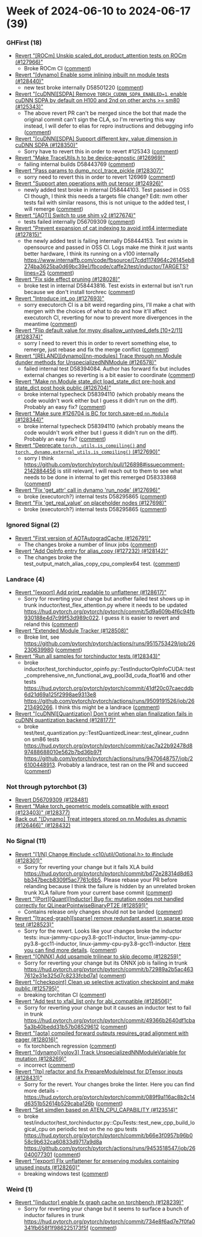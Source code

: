 # Week of 2024-06-10 to 2024-06-17 (39)

### GHFirst (18)

- [Revert "[ROCm] Unskip scaled_dot_product_attention tests on ROCm (#127966)"](https://github.com/pytorch/pytorch/commit/2367161e4bbefd45ebd507fdfc523bbf628d32a3)
  - Broke ROCm CI ([comment](https://github.com/pytorch/pytorch/pull/127966#issuecomment-2168505985))
- [Revert "[dynamo] Enable some inlining inbuilt nn module tests (#128440)"](https://github.com/pytorch/pytorch/commit/c63ccead5effbacfa40db14f11b63b16d3996aaf)
  - new test broke internally D58501220 ([comment](https://github.com/pytorch/pytorch/pull/128440#issuecomment-2166127531))
- [Revert "[cuDNN][SDPA] Remove `TORCH_CUDNN_SDPA_ENABLED=1`, enable cuDNN SDPA by default on H100 and 2nd on other archs >= sm80 (#125343)"](https://github.com/pytorch/pytorch/commit/817ce6835b3c640c770cf6c19ab8e64fc2e937de)
  - The above revert PR can't be merged since the bot that made the original commit can't sign the CLA, so I'm rerverting this way instead, I will defer to elias for repro instructions and debugging info ([comment](https://github.com/pytorch/pytorch/pull/125343#issuecomment-2163690162))
- [Revert "[cuDNN][SDPA] Support different key, value dimension in cuDNN SDPA (#128350)"](https://github.com/pytorch/pytorch/commit/7db501ba2b1bf3d3b61c3fada92d424a2f571683)
  - Sorry have to revert this in order to revert #125343 ([comment](https://github.com/pytorch/pytorch/pull/128350#issuecomment-2163669538))
- [Revert "Make TraceUtils.h to be device-agnostic (#126969)"](https://github.com/pytorch/pytorch/commit/5001f41b9047dfb8d97a63fd20d53a80b2706537)
  - failing internal builds D58443769 ([comment](https://github.com/pytorch/pytorch/pull/126969#issuecomment-2163462600))
- [Revert "Pass params to dump_nccl_trace_pickle (#128307)"](https://github.com/pytorch/pytorch/commit/f89574fa2376e53031a582d0a9ab8a49772ae46c)
  - sorry need to revert this in order to revert 126969 ([comment](https://github.com/pytorch/pytorch/pull/128307#issuecomment-2163459399))
- [Revert "Support aten operations with out tensor (#124926)"](https://github.com/pytorch/pytorch/commit/81e4e12f02618777ba8784c3e91e33d48ab3dfca)
  - newly added test broke in internal D58444103.  Test passed in OSS CI though, I think this needs a targets file change? Edit: nvm other tests fail with similar reasons, this is not unique to the added test, I will remerge ([comment](https://github.com/pytorch/pytorch/pull/124926#issuecomment-2163441547))
- [Revert "[AOTI] Switch to use shim v2 (#127674)"](https://github.com/pytorch/pytorch/commit/c5172b8de851c0c534c415aac51c381950eb2905)
  - tests failed internally D56709309 ([comment](https://github.com/pytorch/pytorch/pull/127674#issuecomment-2163436728))
- [Revert "Prevent expansion of cat indexing to avoid int64 intermediate (#127815)"](https://github.com/pytorch/pytorch/commit/f2dcbe89d6613d211ff8a053b1e5f4b1f7f92952)
  - the newly added test is failing internally D58444153.  Test exists in opensource and passed in OSS CI.  Logs make me think it just wants better hardware, I think its running on a v100 internally https://www.internalfb.com/code/fbsource/[7cdd1174964c26145eb8274ba3625ba0d69bc39e]/fbcode/caffe2/test/inductor/TARGETS?lines=25 ([comment](https://github.com/pytorch/pytorch/pull/127815#issuecomment-2163421968))
- [Revert "Fix side effect pruning (#128028)"](https://github.com/pytorch/pytorch/commit/15ab636007223803b7d77c14b881ea337ce75a32)
  - broke test in internal D58443816.  Test exists in external but isn't run because we don't install torchrec ([comment](https://github.com/pytorch/pytorch/pull/128028#issuecomment-2163249251))
- [Revert "Introduce int_oo (#127693)"](https://github.com/pytorch/pytorch/commit/5d8c7f39d46699d8f8e92512309ea3499a29c08a)
  - sorry executorch CI is a bit weird regarding pins, I'll make a chat with mergen with the choices of what to do and how it'll affect executorch CI, reverting for now to prevent more divergences in the meantime ([comment](https://github.com/pytorch/pytorch/pull/127693#issuecomment-2161775400))
- [Revert "Flip default value for mypy disallow_untyped_defs [10+2/11] (#128374)"](https://github.com/pytorch/pytorch/commit/c9c1fed06549c7a0e7eb69f3aa8220c9e24f7629)
  - sorry I need to revert this in order to revert something else, to remerge, just rebase and fix the merge conflict ([comment](https://github.com/pytorch/pytorch/pull/128374#issuecomment-2161772864))
- [Revert "[RELAND][dynamo][nn-modules] Trace through nn.Module dunder methods for UnspecializedNNModule (#126578)"](https://github.com/pytorch/pytorch/commit/adb699189b9d2de7cfbd71e59c70d916483b23dd)
  - failed internal test D58394084.  Author has forward fix but includes external changes so reverting is a bit easier to coordinate ([comment](https://github.com/pytorch/pytorch/pull/126578#issuecomment-2161481839))
- [Revert "Make nn.Module state_dict load_state_dict pre-hook and state_dict post hook public (#126704)"](https://github.com/pytorch/pytorch/commit/1d233b8f500f3fafb96e944953579a33a3c1c24e)
  - broke internal typecheck D58394110 (which probably means the code wouldn't work either but I guess it didn't run on the diff). Probably an easy fix? ([comment](https://github.com/pytorch/pytorch/pull/126704#issuecomment-2161299193))
- [Revert "Make sure #126704 is BC for torch.save-ed `nn.Module` (#128344)"](https://github.com/pytorch/pytorch/commit/491c4a5dcbad4a5cea1735cd42072766827ab5b0)
  - broke internal typecheck D58394110 (which probably means the code wouldn't work either but I guess it didn't run on the diff). Probably an easy fix? ([comment](https://github.com/pytorch/pytorch/pull/126704#issuecomment-2161299193))
- [Revert "Deprecate `torch._utils.is_compiling()` and `torch._dynamo.external_utils.is_compiling()` (#127690)"](https://github.com/pytorch/pytorch/commit/90bb510ece29ff505fe8fdf13220e622485a8e9b)
  - sorry I think https://github.com/pytorch/pytorch/pull/126898#issuecomment-2142884456 is still relevant, I will reach out to them to see what needs to be done in internal to get this remerged D58333868 ([comment](https://github.com/pytorch/pytorch/pull/127690#issuecomment-2159248859))
- [Revert "Fix 'get_attr' call in dynamo 'run_node' (#127696)"](https://github.com/pytorch/pytorch/commit/ca561d639b40a9fce088262e2fb35c7dfb61d588)
  - broke (executorch?) internal tests D58295865 ([comment](https://github.com/pytorch/pytorch/pull/127696#issuecomment-2158820093))
- [Revert "Fix 'get_real_value' on placeholder nodes (#127698)"](https://github.com/pytorch/pytorch/commit/d22287d1ad3406a547a150b9504ae762e175f8f1)
  - broke (executorch?) internal tests D58295865 ([comment](https://github.com/pytorch/pytorch/pull/127696#issuecomment-2158820093))

### Ignored Signal (2)

- [Revert "First version of AOTAutogradCache (#126791)"](https://github.com/pytorch/pytorch/commit/71f491554c182e78c59ac6ed3e35ae9efefc7b1e)
  - The changes broke a number of linux jobs ([comment](https://github.com/pytorch/pytorch/pull/126791#issuecomment-2163081643))
- [Revert "Add OpInfo entry for alias_copy (#127232) (#128142)"](https://github.com/pytorch/pytorch/commit/3b73f5de3a022b423a2a90fbdd9109997474b155)
  - The changes broke the test_output_match_alias_copy_cpu_complex64 test. ([comment](https://github.com/pytorch/pytorch/pull/128142#issuecomment-2158793878))

### Landrace (4)

- [Revert "[export] Add print_readable to unflattener (#128617)"](https://github.com/pytorch/pytorch/commit/5efe71f1345a38e102971d68df5f2e985a1daf7c)
  - Sorry for reverting your change but another failed test shows up in trunk inductor/test_flex_attention.py where it needs to be updated https://hud.pytorch.org/pytorch/pytorch/commit/5d9a609b4f6c94fb930188e4d7c99f53d989c022.  I guess it is easier to revert and reland this ([comment](https://github.com/pytorch/pytorch/pull/128617#issuecomment-2169030779))
- [Revert "Extended Module Tracker (#128508)"](https://github.com/pytorch/pytorch/commit/f75f5987aa9a457e8493d910e0f2901e107a0ebf)
  - Broke lint, see https://github.com/pytorch/pytorch/actions/runs/9515753429/job/26230639980 ([comment](https://github.com/pytorch/pytorch/pull/128508#issuecomment-2168405784))
- [Revert "Run all samples for torchinductor tests (#128343)"](https://github.com/pytorch/pytorch/commit/18f35d9e12ba3b9c6e76e50dd25938e5ce01294e)
  - broke inductor/test_torchinductor_opinfo.py::TestInductorOpInfoCUDA::test_comprehensive_nn_functional_avg_pool3d_cuda_float16 and other tests https://hud.pytorch.org/pytorch/pytorch/commit/41df20c07caecddb6d21d69a125f2998ae9313e8 https://github.com/pytorch/pytorch/actions/runs/9509191526/job/26213490266. I think this might be a landrace ([comment](https://github.com/pytorch/pytorch/pull/128343#issuecomment-2167275337))
- [Revert "[cuDNN][Quantization] Don't print when plan finalization fails in cuDNN quantization backend (#128177)"](https://github.com/pytorch/pytorch/commit/3ddec713b81c671cdeec5d59b7b8f554ca684fc0)
  - broke test/test_quantization.py::TestQuantizedLinear::test_qlinear_cudnn on sm86 tests https://hud.pytorch.org/pytorch/pytorch/commit/cac7a22b92478d897488688010e562b7bd36b97f https://github.com/pytorch/pytorch/actions/runs/9470648757/job/26100448913.  Probably a landrace, test ran on the PR and succeed ([comment](https://github.com/pytorch/pytorch/pull/128177#issuecomment-2161977110))

### Not through pytorchbot (3)

- [Revert D56709309 (#128481)](https://github.com/pytorch/pytorch/commit/c76a9d13cb5afb4a9b45bc2e83e049f44ccf40e9)
- [Revert "Make torch_geometric models compatible with export (#123403)" (#128377)](https://github.com/pytorch/pytorch/commit/5ef70faaa76364a73cd7f9da2d3f8e23da218b02)
- [Back out "[Dynamo] Treat integers stored on nn.Modules as dynamic (#126466)" (#128432)](https://github.com/pytorch/pytorch/commit/bb2a9955297fe064b99308a64a1ac43ab1a212c8)

### No Signal (11)

- [Revert "[1/N] Change #include <c10/util/Optional.h> to #include <optional> (#128301)"](https://github.com/pytorch/pytorch/commit/846bb30e13a534b931dfc1d27e058b63aa88d90d)
  - Sorry for reverting your change but it fails XLA build https://hud.pytorch.org/pytorch/pytorch/commit/bd72e28314d8d63bb347becb8309f5ac7761c6b5. Please rebase your PR before relanding because I think the failure is hidden by an unrelated broken trunk XLA failure from your current base commit ([comment](https://github.com/pytorch/pytorch/pull/128301#issuecomment-2169035822))
- [Revert "[Port][Quant][Inductor] Bug fix: mutation nodes not handled correctly for QLinearPointwiseBinaryPT2E (#128591)"](https://github.com/pytorch/pytorch/commit/ee140a198fbe8e7edb5f51806f63e9fa80f523fe)
  - Contains release only changes should not be landed ([comment](https://github.com/pytorch/pytorch/pull/128591#issuecomment-2168308233))
- [Revert "[traced-graph][sparse] remove redundant assert in sparse prop test (#128523)"](https://github.com/pytorch/pytorch/commit/43ae3073f92c4c329b094522670a7ea677badf78)
  - Sorry for the revert. Looks like your changes broke the inductor tests: inux-jammy-cpu-py3.8-gcc11-inductor, linux-jammy-cpu-py3.8-gcc11-inductor, linux-jammy-cpu-py3.8-gcc11-inductor. [Here you can find more details](https://hud.pytorch.org/pytorch/pytorch/commit/ba3726d02b25dff92762c59d4dffe96a7babfa75). ([comment](https://github.com/pytorch/pytorch/pull/128523#issuecomment-2167518145))
- [Revert "[ONNX] Add upsample trilinear to skip decomp (#128259)"](https://github.com/pytorch/pytorch/commit/0186b386cd7bfa0c64727cc2bad9bd2bf450d025)
  - Sorry for reverting your change but its ONNX job is failing in trunk https://hud.pytorch.org/pytorch/pytorch/commit/b72989a2b5ac4637612e31e325d7c8233fcbd7a1 ([comment](https://github.com/pytorch/pytorch/pull/128259#issuecomment-2167058937))
- [Revert "[checkpoint] Clean up selective activation checkpoint and make public (#125795)"](https://github.com/pytorch/pytorch/commit/6895a5804c6ba3812379166de11f78bb4bf72515)
  - breaking torchtitan CI ([comment](https://github.com/pytorch/pytorch/pull/125795#issuecomment-2167036157))
- [Revert "Add test to xfail_list only for abi_compatible (#128506)"](https://github.com/pytorch/pytorch/commit/c8e9656a12268ea182100ac0f6bfee2dfd9a8098)
  - Sorry for reverting your change but it causes an inductor test to fail in trunk https://hud.pytorch.org/pytorch/pytorch/commit/49366b2640df1cba5a3b40bedd31b57b08529612 ([comment](https://github.com/pytorch/pytorch/pull/128506#issuecomment-2166824714))
- [Revert "[aota] compiled forward outputs requires_grad alignment with eager (#128016)"](https://github.com/pytorch/pytorch/commit/dd19c9150c4377487fbbe506a78b60c213a8cbb5)
  - fix torchbench regression ([comment](https://github.com/pytorch/pytorch/pull/128016#issuecomment-2166446841))
- [Revert "[dynamo][yolov3] Track UnspecializedNNModuleVariable for mutation (#128269)"](https://github.com/pytorch/pytorch/commit/d630e1e838e7416b6e27572a91407c4447a00734)
  - incorrect ([comment](https://github.com/pytorch/pytorch/pull/128269#issuecomment-2164267320))
- [Revert "[tp] refactor and fix PrepareModuleInput for DTensor inputs (#128431)"](https://github.com/pytorch/pytorch/commit/a42169999822b8911cd834bf18e39fb5168e6d40)
  - Sorry for the revert. Your changes broke the linter. Here you can find more details - https://hud.pytorch.org/pytorch/pytorch/commit/089f9a116ac8b2c14d6351b52614b529caba126b ([comment](https://github.com/pytorch/pytorch/pull/128431#issuecomment-2162197858))
- [Revert "Set simdlen based on ATEN_CPU_CAPABILITY (#123514)"](https://github.com/pytorch/pytorch/commit/4bbadeee8af837e95fc7742f36639a5710c38247)
  - broke test/inductor/test_torchinductor.py::CpuTests::test_new_cpp_build_logical_cpu on periodic test on the no gpu tests https://hud.pytorch.org/pytorch/pytorch/commit/b66e3f0957b96b058c9b632ca60833d9717a9d8a https://github.com/pytorch/pytorch/actions/runs/9453518547/job/26040077301 ([comment](https://github.com/pytorch/pytorch/pull/123514#issuecomment-2159433432))
- [Revert "[export] FIx unflattener for preserving modules containing unused inputs (#128260)"](https://github.com/pytorch/pytorch/commit/db2fa7b827cdc5b49d60aa094268583a2ab7cf92)
  - breaking windows test ([comment](https://github.com/pytorch/pytorch/pull/128260#issuecomment-2159050726))

### Weird (1)

- [Revert "[inductor] enable fx graph cache on torchbench (#128239)"](https://github.com/pytorch/pytorch/commit/fa88f390a04bc59aefad555b1fc631a33b42f2cb)
  - Sorry for reverting your change but it seems to surface a bunch of inductor failures in trunk https://hud.pytorch.org/pytorch/pytorch/commit/734e8f6ad7e7f0fa0341fb658f1f986225173f5f ([comment](https://github.com/pytorch/pytorch/pull/128239#issuecomment-2159789242))
